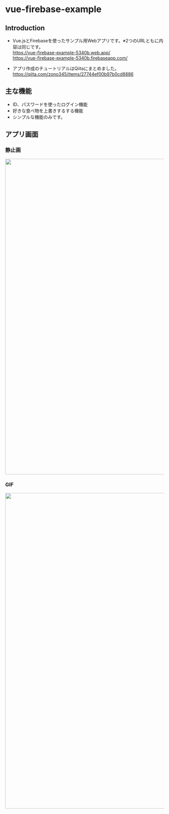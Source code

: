 # vue-firebase-example

Introduction
------------
- Vue.jsとFirebaseを使ったサンプル用Webアプリです。※2つのURLともに内容は同じです。  
https://vue-firebase-example-5340b.web.app/  
https://vue-firebase-example-5340b.firebaseapp.com/
  
- アプリ作成のチュートリアルはQiitaにまとめました。  
https://qiita.com/zono345/items/27744ef00b97b0cd8886
  
主な機能
------------
- ID、パスワードを使ったログイン機能
- 好きな食べ物を上書きするする機能
- シンプルな機能のみです。

アプリ画面
----  
### 静止画 ###
<img src="https://user-images.githubusercontent.com/88254716/202873200-08b5ec68-222f-43c2-a9d4-f0d7eaf44ec9.png" width="1000">


### GIF ###  
<img src="https://user-images.githubusercontent.com/88254716/202994549-f11b8e00-56de-4cc5-ad11-3bfd68a5369b.gif" width="1000">
